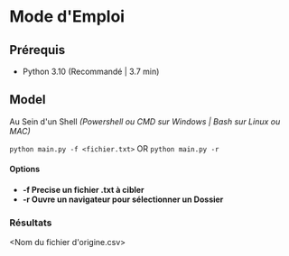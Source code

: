 # Mode d'Emploi #

## Prérequis ##
- Python 3.10 (Recommandé | 3.7 min)

## Model ##
Au Sein d'un Shell _(Powershell ou CMD sur Windows | Bash sur Linux ou MAC)_

`python main.py -f <fichier.txt>`
OR
`python main.py -r`

<h4>Options<h4>

- -f Precise un fichier .txt à cibler
- -r Ouvre un navigateur pour sélectionner un Dossier

### Résultats ###

<Nom du fichier d'origine.csv>